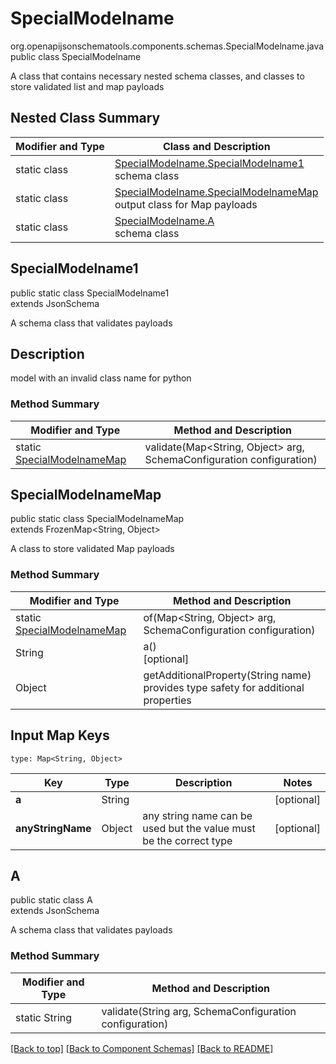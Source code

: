 # SpecialModelname
org.openapijsonschematools.components.schemas.SpecialModelname.java
public class SpecialModelname

A class that contains necessary nested schema classes, and classes to store validated list and map payloads

## Nested Class Summary
| Modifier and Type | Class and Description |
| ----------------- | ---------------------- |
| static class | [SpecialModelname.SpecialModelname1](#specialmodelname1)<br> schema class |
| static class | [SpecialModelname.SpecialModelnameMap](#specialmodelnamemap)<br> output class for Map payloads |
| static class | [SpecialModelname.A](#a)<br> schema class |

## SpecialModelname1
public static class SpecialModelname1<br>
extends JsonSchema

A schema class that validates payloads

## Description
model with an invalid class name for python

### Method Summary
| Modifier and Type | Method and Description |
| ----------------- | ---------------------- |
| static [SpecialModelnameMap](#specialmodelnamemap) | validate(Map<String, Object> arg, SchemaConfiguration configuration) |

## SpecialModelnameMap
public static class SpecialModelnameMap<br>
extends FrozenMap<String, Object>

A class to store validated Map payloads

### Method Summary
| Modifier and Type | Method and Description |
| ----------------- | ---------------------- |
| static [SpecialModelnameMap](#specialmodelnamemap) | of(Map<String, Object> arg, SchemaConfiguration configuration) |
| String | a()<br>[optional] |
| Object | getAdditionalProperty(String name)<br>provides type safety for additional properties |

## Input Map Keys
```
type: Map<String, Object>
```
| Key | Type |  Description | Notes |
| --- | ---- | ------------ | ----- |
| **a** | String |  | [optional] |
| **anyStringName** | Object | any string name can be used but the value must be the correct type | [optional] |

## A
public static class A<br>
extends JsonSchema

A schema class that validates payloads

### Method Summary
| Modifier and Type | Method and Description |
| ----------------- | ---------------------- |
| static String | validate(String arg, SchemaConfiguration configuration) |

[[Back to top]](#top) [[Back to Component Schemas]](../../../README.md#Component-Schemas) [[Back to README]](../../../README.md)
